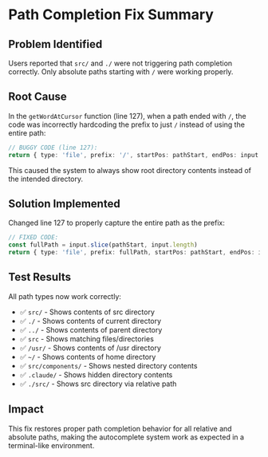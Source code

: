 # Path Completion Fix Summary

## Problem Identified
Users reported that `src/` and `./` were not triggering path completion correctly. Only absolute paths starting with `/` were working properly.

## Root Cause
In the `getWordAtCursor` function (line 127), when a path ended with `/`, the code was incorrectly hardcoding the prefix to just `/` instead of using the entire path:

```typescript
// BUGGY CODE (line 127):
return { type: 'file', prefix: '/', startPos: pathStart, endPos: input.length }
```

This caused the system to always show root directory contents instead of the intended directory.

## Solution Implemented
Changed line 127 to properly capture the entire path as the prefix:

```typescript
// FIXED CODE:
const fullPath = input.slice(pathStart, input.length)
return { type: 'file', prefix: fullPath, startPos: pathStart, endPos: input.length }
```

## Test Results
All path types now work correctly:
- ✅ `src/` - Shows contents of src directory
- ✅ `./` - Shows contents of current directory  
- ✅ `../` - Shows contents of parent directory
- ✅ `src` - Shows matching files/directories
- ✅ `/usr/` - Shows contents of /usr directory
- ✅ `~/` - Shows contents of home directory
- ✅ `src/components/` - Shows nested directory contents
- ✅ `.claude/` - Shows hidden directory contents
- ✅ `./src/` - Shows src directory via relative path

## Impact
This fix restores proper path completion behavior for all relative and absolute paths, making the autocomplete system work as expected in a terminal-like environment.